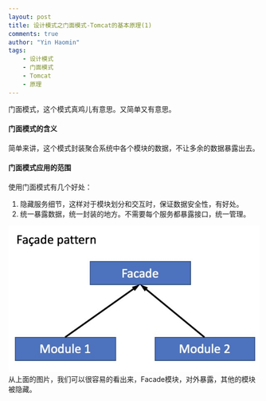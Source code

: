 ```yaml
---
layout: post
title: 设计模式之门面模式-Tomcat的基本原理(1)
comments: true
author: "Yin Haomin"
tags:
    - 设计模式
    - 门面模式
    - Tomcat
    - 原理
---
```


门面模式，这个模式真鸡儿有意思。又简单又有意思。<br>
#### 门面模式的含义<br>
简单来讲，这个模式封装聚合系统中各个模块的数据，不让多余的数据暴露出去。<br>

#### 门面模式应用的范围<br>
使用门面模式有几个好处：<br>
1. 隐藏服务细节，这样对于模块划分和交互时，保证数据安全性，有好处。<br>
2. 统一暴露数据，统一封装的地方。不需要每个服务都暴露接口，统一管理。<br>

![gras](/images/designpattern/DesignPattern-FacedePattern.png)<br>
从上面的图片，我们可以很容易的看出来，Facade模块，对外暴露，其他的模块被隐藏。<br>

